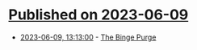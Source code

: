 # [Published on 2023-06-09](index.md)

* [2023-06-09, 13:13:00](https://entertainment.slashdot.org/story/23/06/09/0316223/the-binge-purge?utm_source=rss1.0mainlinkanon&utm_medium=feed) - [The Binge Purge](https://entertainment.slashdot.org/story/23/06/09/0316223/the-binge-purge?utm_source=rss1.0mainlinkanon&utm_medium=feed)
